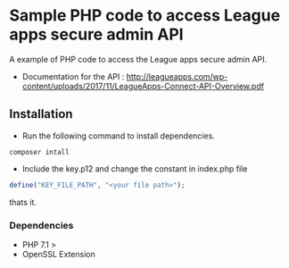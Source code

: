 # Sample PHP code to access League apps secure admin API

A example of PHP code to access the  League apps secure admin API. 
- Documentation for the API : http://leagueapps.com/wp-content/uploads/2017/11/LeagueApps-Connect-API-Overview.pdf

## Installation

- Run the following command to install dependencies. 

```shell
composer intall 
```
- Include the key.p12 and change the constant in index.php file
``` php
define("KEY_FILE_PATH", "<your file path>");
```
thats it.

### Dependencies

- PHP 7.1 > 
- OpenSSL Extension
 